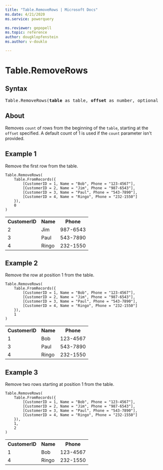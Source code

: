 ```yaml
---
title: "Table.RemoveRows | Microsoft Docs"
ms.date: 4/21/2020
ms.service: powerquery

ms.reviewer: gepopell
ms.topic: reference
author: dougklopfenstein
ms.author: v-douklo

---
```

# Table.RemoveRows

## Syntax

<pre>
Table.RemoveRows(<b>table</b> as table, <b>offset</b> as number, optional <b>count</b> as nullable number) as table
</pre> 
  
## About  
Removes `count` of rows from the beginning of the `table`, starting at the `offset` specified. A default count of 1 is used if the `count` parameter isn't provided. 

## Example 1
Remove the first row from the table.

```powerquery-m
Table.RemoveRows(
    Table.FromRecords({
        [CustomerID = 1, Name = "Bob", Phone = "123-4567"], 
        [CustomerID = 2, Name = "Jim", Phone = "987-6543"], 
        [CustomerID = 3, Name = "Paul", Phone = "543-7890"], 
        [CustomerID = 4, Name = "Ringo", Phone = "232-1550"]
    }),
    0
)
```

<table> <tr> <th>CustomerID</th> <th>Name</th> <th>Phone</th> </tr> <tr> <td>2</td> <td>Jim</td> <td>987-6543</td> </tr> <tr> <td>3</td> <td>Paul</td> <td>543-7890</td> </tr> <tr> <td>4</td> <td>Ringo</td> <td>232-1550</td> </tr> </table>

## Example 2
Remove the row at position 1 from the table.

```powerquery-m
Table.RemoveRows(
    Table.FromRecords({
        [CustomerID = 1, Name = "Bob", Phone = "123-4567"], 
        [CustomerID = 2, Name = "Jim", Phone = "987-6543"], 
        [CustomerID = 3, Name = "Paul", Phone = "543-7890"], 
        [CustomerID = 4, Name = "Ringo", Phone = "232-1550"]
    }), 
    1
)
```

<table> <tr> <th>CustomerID</th> <th>Name</th> <th>Phone</th> </tr> <tr> <td>1</td> <td>Bob</td> <td>123-4567</td> </tr> <tr> <td>3</td> <td>Paul</td> <td>543-7890</td> </tr> <tr> <td>4</td> <td>Ringo</td> <td>232-1550</td> </tr> </table>

## Example 3
Remove two rows starting at position 1 from the table.

```powerquery-m
Table.RemoveRows(
    Table.FromRecords({
        [CustomerID = 1, Name = "Bob", Phone = "123-4567"], 
        [CustomerID = 2, Name = "Jim", Phone = "987-6543"], 
        [CustomerID = 3, Name = "Paul", Phone = "543-7890"], 
        [CustomerID = 4, Name = "Ringo", Phone = "232-1550"]
    }), 
    1, 
    2
)
```

<table> <tr> <th>CustomerID</th> <th>Name</th> <th>Phone</th> </tr> <tr> <td>1</td> <td>Bob</td> <td>123-4567</td> </tr> <tr> <td>4</td> <td>Ringo</td> <td>232-1550</td> </tr> </table>

